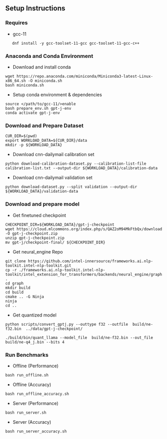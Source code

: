 ## Setup Instructions
### Requires
+ gcc-11
```
   dnf install -y gcc-toolset-11-gcc gcc-toolset-11-gcc-c++
```

### Anaconda and Conda Environment
+ Download and install conda
```
wget https://repo.anaconda.com/miniconda/Miniconda3-latest-Linux-x86_64.sh -O miniconda.sh
bash miniconda.sh
```
+ Setup conda environment & dependencies
```
source </path/to/gcc-11/>enable
bash prepare_env.sh gpt-j-env
conda activate gpt-j-env
```

### Download and Prepare Dataset
```
CUR_DIR=$(pwd)
export WORKLOAD_DATA=${CUR_DIR}/data
mkdir -p ${WORKLOAD_DATA}
```

+ Download cnn-dailymail calibration set
```
python download-calibration-dataset.py --calibration-list-file calibration-list.txt --output-dir ${WORKLOAD_DATA}/calibration-data
```

+ Download cnn-dailymail validation set
```
python download-dataset.py --split validation --output-dir ${WORKLOAD_DATA}/validation-data
```

### Download and prepare model
+ Get finetuned checkpoint
```
CHECKPOINT_DIR=${WORKLOAD_DATA}/gpt-j-checkpoint
wget https://cloud.mlcommons.org/index.php/s/QAZ2oM94MkFtbQx/download -O gpt-j-checkpoint.zip
unzip gpt-j-checkpoint.zip
mv gpt-j/checkpoint-final/ ${CHECKPOINT_DIR}
```
+ Get neural_engine Repo
```
git clone https://github.com/intel-innersource/frameworks.ai.nlp-toolkit.intel-nlp-toolkit.git
cp -r ./frameworks.ai.nlp-toolkit.intel-nlp-toolkit/intel_extension_for_transformers/backends/neural_engine/graph .
cd graph
mkdir build
cd build
cmake .. -G Ninja
ninja 
cd ..
```
+ Get quantized model
```
python scripts/convert_gptj.py --outtype f32 --outfile  build/ne-f32.bin  ../data/gpt-j-checkpoint/

./build/bin/quant_llama --model_file  build/ne-f32.bin --out_file build/ne-q4_j.bin --bits 4

```
### Run Benchmarks
+ Offline (Performance)
```
bash run_offline.sh
```


+ Offline (Accuracy)
```
bash run_offline_accuracy.sh
```

+ Server (Performance)
```
bash run_server.sh
```

+ Server (Accuracy)
```
bash run_server_accuracy.sh
```


